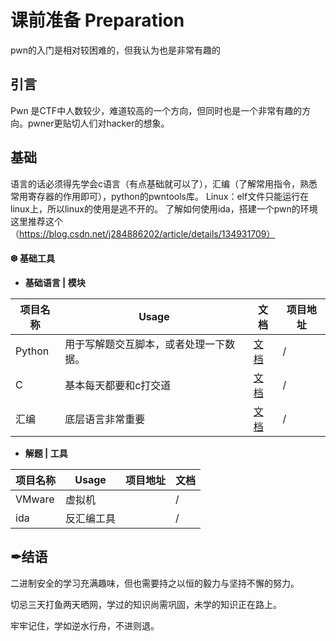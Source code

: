 # 课前准备 Preparation

pwn的入门是相对较困难的，但我认为也是非常有趣的

## 引言

Pwn 是CTF中人数较少，难道较高的一个方向，但同时也是一个非常有趣的方向。pwner更贴切人们对hacker的想象。

## 基础

语言的话必须得先学会c语言（有点基础就可以了），汇编（了解常用指令，熟悉常用寄存器的作用即可），python的pwntools库。
Linux：elf文件只能运行在linux上，所以linux的使用是逃不开的。
了解如何使用ida，搭建一个pwn的环境这里推荐这个（https://blog.csdn.net/j284886202/article/details/134931709）


#### ❆ 基础工具

- **基础语言 | 模块**

| 项目名称 | Usage                      | 文档                        | 项目地址 |
| -------- | -------------------------- | ------------------------------- | ---- |
| Python   | 用于写解题交互脚本，或者处理一下数据。 | [文档](https://www.python.org/) | /    |
| C        | 基本每天都要和c打交道  | [文档](https://c-cpp.com/c/) | /    |
| 汇编      | 底层语言非常重要      | [文档]([https://go.dev/](https://cankaoshouce.com/assembly/assembly-syntax.html))          | /    |

- **解题 | 工具**

| 项目名称      | Usage                                                        | 项目地址                                                     | 文档 |
| ------------- | ------------------------------------------------------------ | ------------------------------------------------------------ | ---- |
| VMware     | 虚拟机                                     |               | /    |
| ida        | 反汇编工具                                             |             |    /   |

## ✒结语

二进制安全的学习充满趣味，但也需要持之以恒的毅力与坚持不懈的努力。

切忌三天打鱼两天晒网，学过的知识尚需巩固，未学的知识正在路上。

牢牢记住，学如逆水行舟，不进则退。


